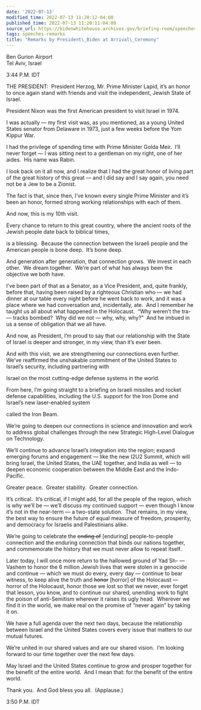 ```yaml
---
date: '2022-07-13'
modified_time: 2022-07-13 11:20:12-04:00
published_time: 2022-07-13 11:20:11-04:00
source_url: https://bidenwhitehouse.archives.gov/briefing-room/speeches-remarks/2022/07/13/remarks-by-president-biden-at-arrival-ceremony/
tags: speeches-remarks
title: "Remarks by President\_Biden at Arrival\_Ceremony"
---
```

 
Ben Gurion Airport  
Tel Aviv, Israel

3:44 P.M. IDT 

THE PRESIDENT:  President Herzog, Mr. Prime Minister Lapid, it’s an
honor to once again stand with friends and visit the independent, Jewish
State of Israel.

President Nixon was the first American president to visit Israel in
1974.

I was actually — my first visit was, as you mentioned, as a young United
States senator from Delaware in 1973, just a few weeks before the Yom
Kippur War. 

I had the privilege of spending time with Prime Minister Golda Meir. 
I’ll never forget — I was sitting next to a gentleman on my right, one
of her aides.  His name was Rabin. 

I look back on it all now, and I realize that I had the great honor of
living part of the great history of this great — and I did say and I say
again, you need not be a Jew to be a Zionist.

The fact is that, since then, I’ve known every single Prime Minister and
it’s been an honor, formed strong working relationships with each of
them.

And now, this is my 10th visit.

Every chance to return to this great country, where the ancient roots of
the Jewish people date back to biblical times,

is a blessing.  Because the connection between the Israeli people and
the American people is bone deep.  It’s bone deep.

And generation after generation, that connection grows.  We invest in
each other.  We dream together.  We’re part of what has always been the
objective we both have. 

I’ve been part of that as a Senator, as a Vice President, and, quite
frankly, before that, having been raised by a righteous Christian who —
we had dinner at our table every night before he went back to work, and
it was a place where we had conversation and, incidentally, ate.  And I
remember he taught us all about what happened in the Holocaust.  “Why
weren’t the tra- — tracks bombed?  Why did we not — why, why, why?”  And
he imbued in us a sense of obligation that we all have.

And now, as President, I’m proud to say that our relationship with the
State of Israel is deeper and stronger, in my view, than it’s ever been.

And with this visit, we are strengthening our connections even further. 
We’ve reaffirmed the unshakable commitment of the United States to
Israel’s security, including partnering with

Israel on the most cutting-edge defense systems in the world.

From here, I’m going straight to a briefing on Israeli missiles and
rocket defense capabilities, including the U.S. support for the Iron
Dome and Israel’s new laser-enabled system

called the Iron Beam. 

We’re going to deepen our connections in science and innovation and work
to address global challenges through the new Strategic High-Level
Dialogue on Technology.

We’ll continue to advance Israel’s integration into the region; expand
emerging forums and engagement — like the new I2U2 Summit, which will
bring Israel, the United States, the UAE together, and India as well —
to deepen economic cooperation between the Middle East and the
Indo-Pacific.

Greater peace.  Greater stability.  Greater connection.

It’s critical.  It’s critical, if I might add, for all the people of the
region, which is why we’ll be — we’ll discuss my continued support —
even though I know it’s not in the near-term — a two-state solution. 
That remains, in my view, the best way to ensure the future of equal
measure of freedom, prosperity, and democracy for Israelis and
Palestinians alike.

We’re going to celebrate the <s>ending of</s> \[enduring\]
people-to-people connection and the enduring connection that binds our
nations together, and commemorate the history that we must never allow
to repeat itself.

Later today, I will once more return to the hallowed ground of Yad Sh- —
Vashem to honor the 6 million Jewish lives that were stolen in a
genocide and continue — which we must do every, every day — continue to
bear witness, to keep alive the truth and <s>honor</s> \[horror\] of the
Holocaust — horror of the Holocaust, honor those we lost so that we
never, ever forget that lesson, you know, and to continue our shared,
unending work to fight the poison of anti-Semitism wherever it raises
its ugly head.  Wherever we find it in the world, we make real on the
promise of “never again” by taking it on. 

We have a full agenda over the next two days, because the relationship
between Israel and the United States covers every issue that matters to
our mutual futures.  

We’re united in our shared values and are our shared vision.  I’m
looking forward to our time together over the next few days. 

May Israel and the United States continue to grow and prosper together
for the benefit of the entire world.  And I mean that: for the benefit
of the entire world.

Thank you.  And God bless you all.  (Applause.) 

3:50 P.M. IDT
